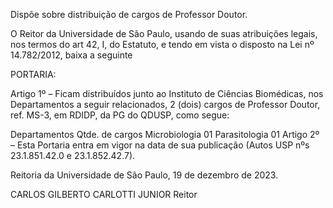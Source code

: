Dispõe sobre distribuição de cargos de Professor Doutor.

O Reitor da Universidade de São Paulo, usando de suas atribuições legais, nos termos do art 42, I, do Estatuto, e tendo em vista o disposto na Lei nº 14.782/2012, baixa a seguinte

PORTARIA:

Artigo 1º – Ficam distribuídos junto ao Instituto de Ciências Biomédicas, nos Departamentos a seguir relacionados, 2 (dois) cargos de Professor Doutor, ref. MS-3, em RDIDP, da PG do QDUSP, como segue:

Departamentos	Qtde. de cargos
Microbiologia	01
Parasitologia	01
Artigo 2º – Esta Portaria entra em vigor na data de sua publicação (Autos USP nºs 23.1.851.42.0 e 23.1.852.42.7).

Reitoria da Universidade de São Paulo, 19 de dezembro de 2023.

CARLOS GILBERTO CARLOTTI JUNIOR
Reitor